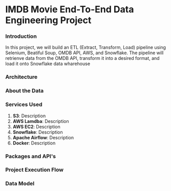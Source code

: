 # IMDB Movie End-To-End Data Engineering Project

### Introduction
In this project, we will build an ETL (Extract, Transform, Load) pipeline using Selenium, Beatiful Soup, OMDB API, AWS, and Snowflake.  The pipeline will retrienve data from the OMDB API, transform it into a desired format, and load it onto Snowflake data wharehouse

### Architecture

### About the Data

### Services Used
1.  **S3**: Description
2.  **AWS Lamdba**: Description
3.  **AWS EC2**: Description
4.  **Snowflake**: Description
5.  **Apache Airflow**: Description
6.  **Docker**: Description

### Packages and API's

### Project Execution Flow

### Data Model
